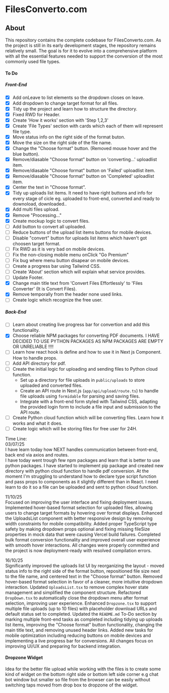 # FilesConverto.com

## About

This repository contains the complete codebase for FilesConverto.com. As the project is still in its early development stages, the repository remains relatively small. The goal is for it to evolve into a comprehensive platform with all the essential features needed to support the conversion of the most commonly used file types.

#### To Do

##### Front-End

- [x] Add onLeave to list elements so the dropdown closes on leave.
- [x] Add dropdown to change target format for all files.
- [x] Tidy up the project and learn how to structure the directory.
- [x] Fixed RWD for Header.
- [x] Create 'How it works' section with 'Step 1,2,3'
- [x] Create 'File Types' section with cards which each of them will represent file type.
- [x] Move status info on the right side of the format buton.
- [x] Move the size on the right side of the file name.
- [x] Change the "Choose format" button. (Removed mouse hover and the blue button).
- [x] Remove/diasable "Choose format" button on 'converting...' uploadlist item.
- [x] Remove/diasable "Choose format" button on 'Failed' uploadlist item.
- [x] Remove/diasable "Choose format" button on 'Completed' uploadlist item.
- [x] Center the text in "Choose format".
- [x] Tidy up uploads list items. It need to have right buttons and info for every stage of cicle eg. uploaded to front-end, converted and ready to downoload, downloaded..
- [x] Add multi files upload.
- [x] Remove "Processing..."
- [x] Create mockup logic to convert files.
- [ ] Add button to convert all uploaded.
- [ ] Reduce buttons of the upload list items buttons for mobile devices.
- [ ] Disable "convert" button for uploads list items which haven't got choosen target format.
- [ ] Fix RWD as it is very bad on mobile devices.
- [ ] Fix the non-closing mobile menu onClick "Go Premium"
- [ ] Fix bug where menu button disapear on mobile devices.
- [ ] Create a progress bar using Tailwind CSS.
- [ ] Create 'About' section which will explain what service provides.
- [ ] Update Footer.
- [x] Change main title text from 'Convert Files Effortlessly' to 'Files Converter' (It is Convert Files).
- [x] Remove temporally from the header none used links.
- [ ] Create logic which recognize the free user.

##### Back-End

- [ ] Learn about creating live progress bar for convertion and add this functionality.
- [x] Choose reliable NPM packages for converting PDF documents.
  I HAVE DECIDED TO USE PYTHON PACKAGES AS NPM PACKAGES ARE EMPTY OR UNRELIABLE !!!!
- [ ] Learn how react hook is define and how to use it in Next js Component. How to handle props.
- [ ] Add API directory for pdf.
- [ ] Create the initial logic for uploading and sending files to Python cloud function.
  - Set up a directory for file uploads in `public/uploads` to store uploaded and converted files.
  - Create an API route in Next.js (`app/api/upload/route.ts`) to handle file uploads using `formidable` for parsing and saving files.
  - Integrate with a front-end form styled with Tailwind CSS, adapting the provided login form to include a file input and submission to the API route.
- [ ] Create Python cloud function which will be converting files. Learn how it works and what it does.
- [ ] Create logic which will be storing files for free user for 24H.

Time Line:  
03/07/25  
  I have learn today how NEXT handles communication between front-end, back end via axios and routes.  
  I have today went trough few npm packages and learn that is better to use python packages. I have started to implement pip package and created new directory with python cloud function to handle pdf conversion. At the moment I'm struggling to understand how to declare type script function and pass props to components as it slightly different than in React. I need learn to do it so a file can be uploaded and sent to python cloud function.

11/10/25  
  Focused on improving the user interface and fixing deployment issues. Implemented hover-based format selection for uploaded files, allowing users to change target formats by hovering over format displays. Enhanced the UploadsList component with better responsive design by removing width constraints for mobile compatibility. Added proper TypeScript type safety by making dropdown props optional and fixing missing fileSize properties in mock data that were causing Vercel build failures. Completed bulk format conversion functionality and improved overall user experience with smooth hover interactions. All changes were properly committed and the project is now deployment-ready with resolved compilation errors.

16/10/25  
  Significantly improved the uploads list UI by reorganizing the layout - moved status info to the right side of the format button, repositioned file size next to the file name, and centered text in the "Choose format" button. Removed hover-based format selection in favor of a cleaner, more intuitive dropdown interaction. Updated `UploadsList.tsx` to remove complex hover state management and simplified the component structure. Refactored `DropDown.tsx` to automatically close the dropdown menu after format selection, improving user experience. Enhanced `Dropzone.tsx` to support multiple file uploads (up to 10 files) with placeholder download URLs and default status set to completed. Updated the `README.md` To-Do section by marking multiple front-end tasks as completed including tidying up uploads list items, improving the "Choose format" button functionality, changing the main title text, and removing unused header links. Added new tasks for mobile optimization including reducing buttons on mobile devices and implementing a live progress bar for conversions. All changes focus on improving UI/UX and preparing for backend integration.

#### Dropzone Widget

Idea for the better file upload while working with the files is to create some kind of widget on the bottom right side or bottom left side corner e.g chat bot window but smaller so file from the
browser can be easily without switching taps moved from drop box to dropzone of the widget.
